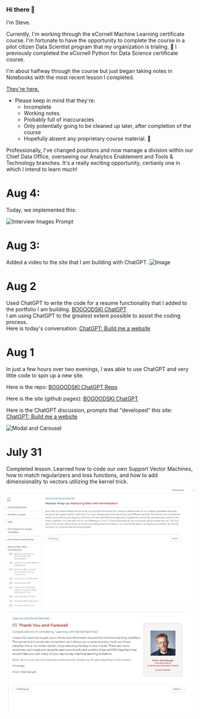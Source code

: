 ### Hi there 👋

I'm Steve. 

Currently, I'm working through the eCornell Machine Learning certificate course.  I'm fortunate to have the opportunity to complete the course in a pilot citizen Data Scientist program that my organization is trialing. 🙌 I previously completed the eCornell Python for Data Science certificate course.  

I'm about halfway through the course but just began taking notes in Notebooks with the most recent lesson I completed. 

[They're here.](https://github.com/sbogucki12/datascience)

- Please keep in mind that they're:
  - Incomplete
  - Working notes
  - Probably full of inaccuracies
  - Only potentially going to be cleaned up later, after completion of the course
  - Hopefully absent any proprietary course material. 🤞


Professionally, I've changed positions and now manage a division within our Chief Data Office, overseeing our Analytics Enablement and Tools & Technology branches.  It's a really exciting opportunity, certianly one in which I intend to learn much!

# Aug 4: 

Today, we implemented this: 


![Interview Images Prompt](media/readme/interview-images-prompt.jpg)
# Aug 3: 

Added a video to the site that I am building with ChatGPT. 
![Image](https://github.com/sbogucki12/sbogucki12.github.io/blob/main/media/readme/bogoodski-intro-vid-thumb.png)

# Aug 2

Used ChatGPT to write the code for a resume functionality that I added to the portfolio I am building. [BOGOODSKI ChatGPT](https://sbogucki12.github.io/)  
I am using ChatGPT to the greatest extent possible to assist the coding process.  
Here is today's conversation: [ChatGPT: Build me a website](https://chat.openai.com/share/c6599edc-b2e6-4c26-a9fd-78e6c78d456c)

# Aug 1

In just a few hours over two evenings, I was able to use ChatGPT and very little code to spin up a new site.  

Here is the repo: 
[BOGOODSKI ChatGPT Repo](https://github.com/sbogucki12/sbogucki12.github.io)

Here is the site (github pages): 
[BOGOODSKI ChatGPT](https://sbogucki12.github.io/)

Here is the ChatGPT discussion, prompts that "developed" this site: 
[ChatGPT: Build me a website](https://chat.openai.com/share/c6599edc-b2e6-4c26-a9fd-78e6c78d456c)

![Modal and Carousel](https://github.com/sbogucki12/sbogucki12.github.io/blob/main/media/readme/modal-gif.gif)

# July 31

Completed lesson.  Learned how to code our own Support Vector Machines, how to match regularizers and loss functions, and how to add dimensionality to vectors utilizing the kernel trick.  

![Image](https://github.com/sbogucki12/datascience/blob/main/kernel%201.png)
![Image](https://github.com/sbogucki12/datascience/blob/main/kernel%202.png)



 




